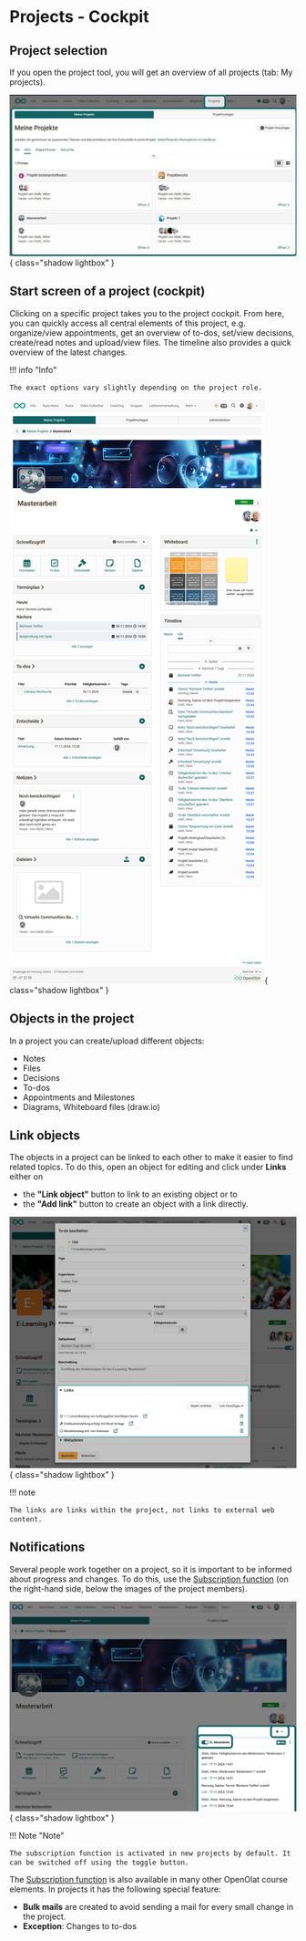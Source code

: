 # Projects - Cockpit

## Project selection

If you open the project tool, you will get an overview of all projects (tab: My projects).

![Meine Projekte Startseite](assets/Meine_Projekte1.jpg){ class="shadow lightbox" }


## Start screen of a project (cockpit)

Clicking on a specific project takes you to the project cockpit. From here, you can quickly access all central elements of this project, e.g. organize/view appointments, get an overview of to-dos, set/view decisions, create/read notes and upload/view files. The timeline also provides a quick overview of the latest changes. 

!!! info "Info"

    The exact options vary slightly depending on the project role. 


![Projekt Beispiel](assets/Ein_Projekt.jpg){ class="shadow lightbox" }


## Objects in the project

In a project you can create/upload different objects:

* Notes
* Files
* Decisions
* To-dos
* Appointments and Milestones
* Diagrams, Whiteboard files (draw.io)


## Link objects

The objects in a project can be linked to each other to make it easier to find related topics. To do this, open an object for editing and click under **Links** either on

* the **"Link object"** button to link to an existing object or to 
* the **"Add link"** button to create an object with a link directly.

![project_links_v1_de.png](assets/project_links_v1_de.png){ class="shadow lightbox" }

!!! note 

    The links are links within the project, not links to external web content. 

## Notifications

Several people work together on a project, so it is important to be informed about progress and changes. To do this, use the [Subscription function](../personal_menu/Personal_Tools.md#subscriptions--subscriptions) (on the right-hand side, below the images of the project members).

![Projekte abonnieren](assets/Projekt_abonnieren.jpg){ class="shadow lightbox" }

!!! Note "Note"

    The subscription function is activated in new projects by default. It can be switched off using the toggle button.


The [Subscription function](../personal_menu/Personal_Tools.md#subscriptions--subscriptions) is also available in many other OpenOlat course elements. In projects it has the following special feature:

* **Bulk mails** are created to avoid sending a mail for every small change in the project.
* **Exception**: Changes to to-dos


